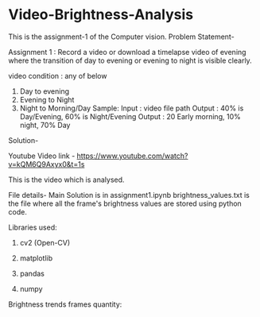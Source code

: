 # Video-Brightness-Analysis
This is the assignment-1 of the Computer vision.
Problem Statement-

Assignment 1 :
Record a video or download a timelapse video of evening where the transition of day to evening or evening to night is visible clearly.

video condition : any of below

1. Day to evening
2. Evening to Night
3. Night to Morning/Day Sample: Input : video file path Output : 40% is Day/Evening, 60% is Night/Evening Output : 20 Early morning, 10% night, 70% Day
   
Solution-

Youtube Video link - https://www.youtube.com/watch?v=kQM6Q9Axyx0&t=1s

This is the video which is analysed.

File details- Main Solution is in assignment1.ipynb
brightness_values.txt is the file where all the frame's brightness values are stored using python code.

Libraries used:

1. cv2 (Open-CV)

2. matplotlib

3. pandas

4. numpy

Brightness trends frames quantity:

